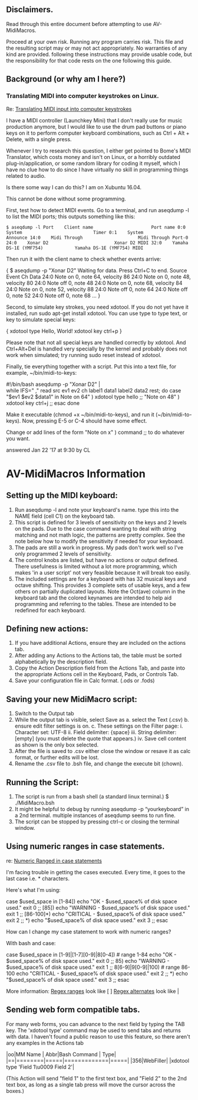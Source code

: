 ## Disclaimers. 

Read through this entire document before attempting to use AV-MidiMacros. 

Proceed at your own risk. Running any program carries risk. This file and the resulting script may or may  not act appropriately.  No warranties of any kind are provided. following these instructions may provide  usable code, but the responsibility for that code rests on the one following this guide.

## Background (or why am I here?) 

### Translating MIDI into computer keystrokes on Linux. 
Re: [Translating MIDI input into computer keystrokes](https://superuser.com/questions/1170136/translating-midi-input-into-computer-keystrokes-on-linux) 

I have a MIDI controller (Launchkey Mini) that I don't really use for music production anymore, but I would like to use the drum pad buttons or piano keys on it to perform computer keyboard combinations, such as Ctrl + Alt + Delete, with a single press.

Whenever I try to research this question, I either get pointed to Bome's MIDI Translator, which costs money and isn't on Linux, or a horribly outdated plug-in/application, or some random library for coding it myself, which I have no clue how to do since I have virtually no skill in programming things related to audio.

Is there some way I can do this? I am on Xubuntu 16.04.


This cannot be done without some programming.

First, test how to detect MIDI events. Go to a terminal, and run aseqdump -l to list the MIDI ports; this outputs something like this:

`$ aseqdump -l
 Port    Client name                      Port name
  0:0    System                           Timer
  0:1    System                           Announce
 14:0    Midi Through                     Midi Through Port-0
 24:0    Xonar D2                         Xonar D2 MIDI
 32:0    Yamaha DS-1E (YMF754)            Yamaha DS-1E (YMF754) MIDI`

Then run it with the client name to check whether events arrive:

{
$ aseqdump -p "Xonar D2"
Waiting for data. Press Ctrl+C to end.
Source  Event                  Ch  Data
 24:0   Note on                 0, note 64, velocity 86
 24:0   Note on                 0, note 48, velocity 80
 24:0   Note off                0, note 48
 24:0   Note on                 0, note 68, velocity 84
 24:0   Note on                 0, note 52, velocity 88
 24:0   Note off                0, note 64
 24:0   Note off                0, note 52
 24:0   Note off                0, note 68
...
}

Second, to simulate key strokes, you need xdotool. If you do not yet have it installed, run sudo apt-get install xdotool. You can use type to type text, or key to simulate special keys:

{
xdotool type Hello, World!
xdotool key ctrl+p
}

Please note that not all special keys are handled correctly by xdotool. And Ctrl+Alt+Del is handled very specially by the kernel and probably does not work when simulated; try running sudo reset instead of xdotool.

Finally, tie everything together with a script. Put this into a text file, for example, ~/bin/midi-to-keys:

#!/bin/bash
aseqdump -p "Xonar D2" | \
while IFS=" ," read src ev1 ev2 ch label1 data1 label2 data2 rest; do
    case "$ev1 $ev2 $data1" in
Note on 64" ) xdotool type hello ;;
        "Note on 48" ) xdotool key ctrl+j ;;
    esac
done

Make it executable (chmod +x ~/bin/midi-to-keys), and run it (~/bin/midi-to-keys). Now, pressing E-5 or C-4 should have some effect.

Change or add lines of the form "Note on x" ) command ;; to do whatever you want.

answered Jan 22 '17 at 9:30 by CL



# AV-MidiMacros Information

## Setting up the MIDI keyboard: 

   1. Run aseqdump -l and note your keyboard's name. type this into the NAME field (cell C1) on the keyboard tab.
   2. This script is defined for 3 levels of sensitivity on the keys and 2 levels on the pads. Due to the case command wanting to deal with string matching and not math logic, the patterns are pretty complex.  See the note below how to modify the sensitivity if needed for your keyboard. 
   3. The pads are still a work in progress. My pads don't work well so I've only programmed 2 levels of sensitivity. 
   4. The control knobs are listed, but have no actions or output defined. There usefulness is limited without a lot more programming, which makes 'in a user script' not very feasible because it will break too easily.
   5. The included settings are for a keyboard with has 32 musical keys and octave shifting.  This provides 3 complete sets of usable keys, and a few others on partially duplicated layouts. Note the Oct(ave) column in the keyboard tab and the colored keynames are intended to help aid programming and referring to the tables. These are intended to be redefined for each keyboard. 

## Defining new actions: 

   1. If you have additional Actions, ensure they are included on the actions tab.
   2. After adding any Actions to the Actions tab, the table must be sorted alphabetically by the description field. 
   3. Copy the Action Description field from the Actions Tab, and paste into the appropriate Actions cell in the Keyboard, Pads, or Controls Tab.
   4. Save your configuration file in Calc format. (.ods or .fods)

## Saving your new MidiMacro script: 

   1. Switch to the Output tab
   2. While the output tab is visible, select Save as 
          a. select the Text (.csv)
          b. ensure edit filter settings is on. 
          c. These settings on the Filter page: 
               i. Character set: UTF-8
               ii. Field delimiter: {space}
               iii. String delimiter: [empty] (you must delete the quote that appears.)
               iv. Save cell content as shown is the only box selected.
   3. After the file is saved to .csv either close the window or resave it as calc format, or further edits will be lost.
   4. Rename the .csv file to .bsh file, and change the execute bit (chown). 

## Running the Script: 

   1. The script is run from a bash shell (a standard linux terminal.) $ ./MidiMacro.bsh 
   2. It might be helpful to debug by running aseqdump -p “yourkeyboard” in a 2nd terminal. multiple instances of aseqdump seems to run fine. 
   3. The script can be stopped by pressing ctrl-c or closing the terminal window. 
   


## Using numeric ranges in case statements.
re: [Numeric Ranged in case statements](https://stackoverflow.com/questions/30000649/using-numeric-ranges-in-a-case-statement)

I'm facing trouble in getting the cases executed. Every time, it goes to the last case i.e. * characters.

Here's what I'm using:

case $used_space in
    [1-84])
        echo "OK - $used_space% of disk space used."
        exit 0
        ;;
    [85])
        echo "WARNING - $used_space% of disk space used."
        exit 1
        ;;
    [86-100]*)
        echo "CRITICAL - $used_space% of disk space used."
        exit 2
        ;;
    *)
        echo "$used_space% of disk space used."
        exit 3
        ;;
esac

How can I change my case statement to work with numeric ranges?


With bash and case:

case $used_space in
  [1-9]|[1-7][0-9]|8[0-4]) # range 1-84
    echo "OK - $used_space% of disk space used."
    exit 0
    ;;
  85)
    echo "WARNING - $used_space% of disk space used."
    exit 1
    ;;
  8[6-9]|9[0-9]|100)        # range 86-100
    echo "CRITICAL - $used_space% of disk space used."
    exit 2
    ;;
  *)
    echo "$used_space% of disk space used."
    exit 3
     ;;
esac

More information: 
[Regex ranges](https://javascript.info/regexp-character-sets-and-ranges) look like [ ]
[Regex alternates](https://www.regular-expressions.info/alternation.html) look like |

## Sending web form compatible tabs. 

For many web forms, you can advance to the next field by typing the TAB key.  The 'xdotool type'
command may be used to send tabs and returns with data.  I haven't found a public reason to use
this feature, so there aren't any examples in the Actions tab

|oo|MM Name | Abbr|Bash Command | Type|
|==|========|=====|=============|=====|
|356|WebFiller|   |xdotool type 'Field 1\u0009 Field 2'|  

(This Action will send "field 1" to the first text box, and "Field 2" to the 2nd text box, as long as a single tab press will move the cursor across the boxes.)
